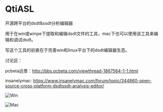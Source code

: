 # QtiASL
开源跨平台的dsdt&ssdt分析编辑器


用于在win或winpe下提取和编辑dsdt文件的工具，mac下也可以使用该工具来编辑和调试dsdt。

写这个工具的初衷在于完善win和linux平台下的dsdt编辑器生态。

讨论区：

pcbeta远景：http://bbs.pcbeta.com/viewthread-1867564-1-1.html

insanelymac: https://www.insanelymac.com/forum/topic/344860-open-source-cross-platform-dsdtssdt-analysis-editor/


![Win](https://github.com/ic005k/QtiASL/blob/master/qtiasl-win.png)

![Mac](https://github.com/ic005k/QtiASL/blob/master/qtiasl-mac.png)
